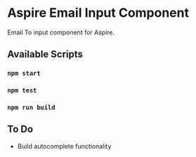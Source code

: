 # Aspire Email Input Component

Email To input component for Aspire.

## Available Scripts

### `npm start`

### `npm test`

### `npm run build`

## To Do
- Build autocomplete functionality